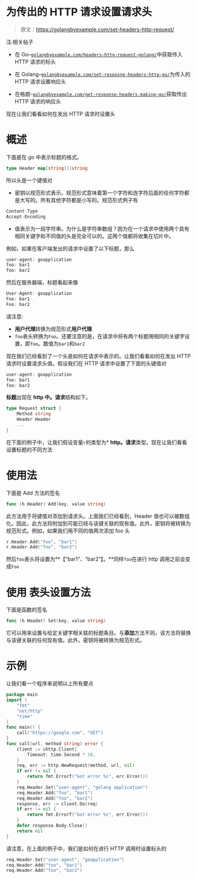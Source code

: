 # 为传出的 HTTP 请求设置请求头

> 原文：<https://golangbyexample.com/set-headers-http-request/>

注:相关帖子

*   在 Go–[`golangbyexample.com/headers-http-request-golang/`](https://golangbyexample.com/headers-http-request-golang/)中获取传入 HTTP 请求的标头

*   在 Golang–[`golangbyexample.com/set-resposne-headers-http-go/`](https://golangbyexample.com/set-resposne-headers-http-go/)为传入的 HTTP 请求设置响应头

*   在格朗-[`golangbyexample.com/get-response-headers-making-go/`](https://golangbyexample.com/get-response-headers-making-go/)获取传出 HTTP 请求的响应头

现在让我们看看如何在发出 HTTP 请求时设置头

# **概述**

下面是在 go 中表示标题的格式。

```go
type Header map[string][]string
```

所以头是一个键值对

*   密钥以规范形式表示。规范形式意味着第一个字符和连字符后面的任何字符都是大写的。所有其他字符都是小写的。规范形式例子有

```go
Content-Type
Accept-Encoding
```

*   值表示为一段字符串。为什么是字符串数组？因为在一个请求中使用两个具有相同关键字和不同值的头是完全可以的。这两个值都将收集在切片中。

例如，如果在客户端发出的请求中设置了以下标题，那么

```go
user-agent: goapplication
foo: bar1
foo: bar2
```

然后在服务器端，标题看起来像

```go
User-Agent: goapplication
Foo: bar1
Foo: bar2
```

请注意:

*   **用户代理**转换为规范形式**用户代理**
*   `foo`表头转换为`Foo`。还要注意的是，在请求中将有两个标题用相同的关键字设置，即`foo`。数值为`bar1`和`bar2`

现在我们已经看到了一个头是如何在请求中表示的。让我们看看如何在发出 HTTP 请求时设置请求头值。假设我们在 HTTP 请求中设置了下面的头键值对

```go
user-agent: goapplication
foo: bar1
foo: bar2
```

**标题**出现在 **http 中。请求**结构如下。

```go
type Request struct {
    Method string
    Header Header
    ...
}
```

在下面的例子中，让我们假设变量`r`的类型为* **http。请求**类型。现在让我们看看设置标题的不同方法

# **使用**法

下面是 Add 方法的签名

```go
func (h Header) Add(key, value string)
```

此方法用于将键值对添加到请求头。上面我们已经看到，Header 值也可以被数组化。因此，此方法将附加到可能已经与该键关联的现有值。此外，密钥将被转换为规范形式。例如，如果我们用不同的值两次添加 foo 头

```go
r.Header.Add("foo", "bar1")
r.Header.Add("foo", "bar2")
```

然后`foo`表头将设置为**【“bar1”、“bar2”】。**同样`foo`在进行 http 调用之前会变成`Foo`

# **使用** 表头设置方法

下面是函数的签名

```go
func (h Header) Set(key, value string)
```

它可以用来设置与给定关键字相关联的标题条目。与**添加**方法不同，该方法将替换与该键关联的任何现有值。此外，密钥将被转换为规范形式。

# **示例**

让我们看一个程序来说明以上所有要点

```go
package main
import (
    "fmt"
    "net/http"
    "time"
)
func main() {
    call("https://google.com", "GET")
}
func call(url, method string) error {
    client := &http.Client{
        Timeout: time.Second * 10,
    }
    req, err := http.NewRequest(method, url, nil)
    if err != nil {
        return fmt.Errorf("Got error %s", err.Error())
    }
    req.Header.Set("user-agent", "golang application")
    req.Header.Add("foo", "bar1")
    req.Header.Add("foo", "bar2")
    response, err := client.Do(req)
    if err != nil {
        return fmt.Errorf("Got error %s", err.Error())
    }
    defer response.Body.Close()
    return nil
}
```

请注意，在上面的例子中，我们是如何在进行 HTTP 调用时设置标头的

```go
req.Header.Set("user-agent", "goapplication")
req.Header.Add("foo", "bar1")
req.Header.Add("foo", "bar2")
```